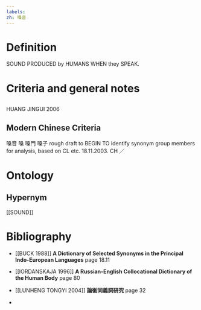 ```yaml
---
labels: 
zh: 嗓音
---
```


# Definition
SOUND PRODUCED by HUMANS WHEN they SPEAK.
# Criteria and general notes
## 
HUANG JINGUI 2006
## Modern Chinese Criteria
嗓音
嗓
嗓門
嗓子
rough draft to BEGIN TO identify synonym group members for analysis, based on CL etc. 18.11.2003. CH ／
# Ontology

## Hypernym
[[SOUND]]
# Bibliography
- [[BUCK 1988]]
**A Dictionary of Selected Synonyms in the Principal Indo-European Languages** page 18.11

- [[IORDANSKAJA 1996]]
**A Russian-English Collocational Dictionary of the Human Body** page 80

- [[LUNHENG TONGYI 2004]]
**論衡同義詞研究** page 32

- 

